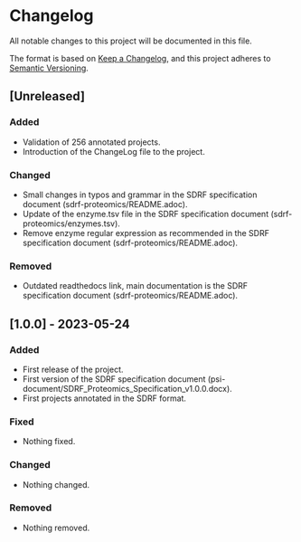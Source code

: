 # Changelog

All notable changes to this project will be documented in this file.

The format is based on [Keep a Changelog](https://keepachangelog.com/en/1.1.0/),
and this project adheres to [Semantic Versioning](https://semver.org/spec/v2.0.0.html).

## [Unreleased]

### Added

- Validation of 256 annotated projects. 
- Introduction of the ChangeLog file to the project.

### Changed

- Small changes in typos and grammar in the SDRF specification document (sdrf-proteomics/README.adoc).
- Update of the enzyme.tsv file in the SDRF specification document (sdrf-proteomics/enzymes.tsv).
- Remove enzyme regular expression as recommended in the SDRF specification document (sdrf-proteomics/README.adoc).

### Removed

- Outdated readthedocs link, main documentation is the SDRF specification document (sdrf-proteomics/README.adoc).

## [1.0.0] - 2023-05-24

### Added

- First release of the project.
- First version of the SDRF specification document (psi-document/SDRF_Proteomics_Specification_v1.0.0.docx).
- First projects annotated in the SDRF format.

### Fixed

- Nothing fixed.

### Changed

- Nothing changed. 

### Removed

- Nothing removed.

